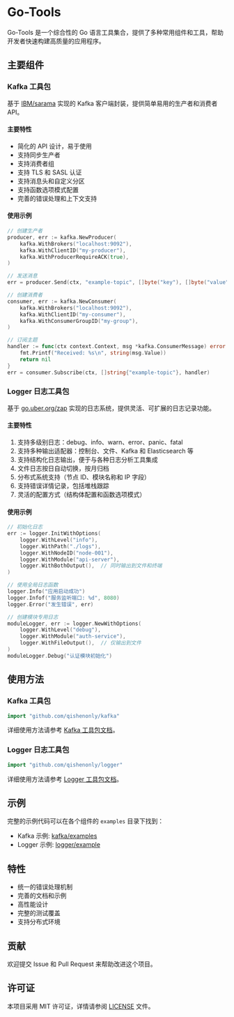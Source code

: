 # Go-Tools

Go-Tools 是一个综合性的 Go 语言工具集合，提供了多种常用组件和工具，帮助开发者快速构建高质量的应用程序。

## 主要组件

### Kafka 工具包

基于 [IBM/sarama](https://github.com/IBM/sarama) 实现的 Kafka 客户端封装，提供简单易用的生产者和消费者 API。

#### 主要特性

- 简化的 API 设计，易于使用
- 支持同步生产者
- 支持消费者组
- 支持 TLS 和 SASL 认证
- 支持消息头和自定义分区
- 支持函数选项模式配置
- 完善的错误处理和上下文支持

#### 使用示例

```go
// 创建生产者
producer, err := kafka.NewProducer(
    kafka.WithBrokers("localhost:9092"),
    kafka.WithClientID("my-producer"),
    kafka.WithProducerRequireACK(true),
)

// 发送消息
err = producer.Send(ctx, "example-topic", []byte("key"), []byte("value"))

// 创建消费者
consumer, err := kafka.NewConsumer(
    kafka.WithBrokers("localhost:9092"),
    kafka.WithClientID("my-consumer"),
    kafka.WithConsumerGroupID("my-group"),
)

// 订阅主题
handler := func(ctx context.Context, msg *kafka.ConsumerMessage) error {
    fmt.Printf("Received: %s\n", string(msg.Value))
    return nil
}
err = consumer.Subscribe(ctx, []string{"example-topic"}, handler)
```

### Logger 日志工具包

基于 [go.uber.org/zap](https://github.com/uber-go/zap) 实现的日志系统，提供灵活、可扩展的日志记录功能。

#### 主要特性

1. 支持多级别日志：debug、info、warn、error、panic、fatal
2. 支持多种输出适配器：控制台、文件、Kafka 和 Elasticsearch 等
3. 支持结构化日志输出，便于与各种日志分析工具集成
4. 文件日志按日自动切换，按月归档
5. 分布式系统支持（节点 ID、模块名称和 IP 字段）
6. 支持错误详情记录，包括堆栈跟踪
7. 灵活的配置方式（结构体配置和函数选项模式）

#### 使用示例

```go
// 初始化日志
err := logger.InitWithOptions(
    logger.WithLevel("info"),
    logger.WithPath("./logs"),
    logger.WithNodeID("node-001"),
    logger.WithModule("api-server"),
    logger.WithBothOutput(),  // 同时输出到文件和终端
)

// 使用全局日志函数
logger.Info("应用启动成功")
logger.Infof("服务监听端口: %d", 8080)
logger.Error("发生错误", err)

// 创建模块专用日志
moduleLogger, err := logger.NewWithOptions(
    logger.WithLevel("debug"),
    logger.WithModule("auth-service"),
    logger.WithFileOutput(),  // 仅输出到文件
)
moduleLogger.Debug("认证模块初始化")
```

## 使用方法

### Kafka 工具包

```go
import "github.com/qishenonly/kafka"
```

详细使用方法请参考 [Kafka 工具包文档](./kafka/README.md)。

### Logger 日志工具包

```go
import "github.com/qishenonly/logger"
```

详细使用方法请参考 [Logger 工具包文档](./logger/README.md)。

## 示例

完整的示例代码可以在各个组件的 `examples` 目录下找到：

- Kafka 示例: [kafka/examples](./kafka/examples)
- Logger 示例: [logger/example](./logger/example)

## 特性

- 统一的错误处理机制
- 完善的文档和示例
- 高性能设计
- 完整的测试覆盖
- 支持分布式环境

## 贡献

欢迎提交 Issue 和 Pull Request 来帮助改进这个项目。

## 许可证

本项目采用 MIT 许可证，详情请参阅 [LICENSE](LICENSE) 文件。 